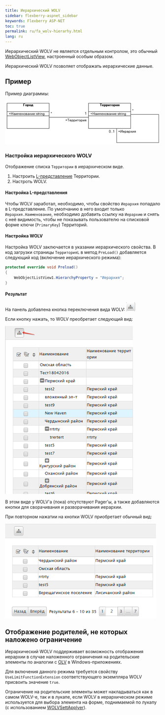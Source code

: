```yaml
---
title: Иерархический WOLV
sidebar: flexberry-aspnet_sidebar
keywords: Flexberry ASP-NET
toc: true
permalink: ru/fa_wolv-hierarhy.html
lang: ru
---
```


Иерархический WOLV не является отдельным контролом, это обычный [WebObjectListView](fa_web-object-list-view.html), настроенный особым образом.

Иерархический WOLV позволяет отображать иерархические данные.

## Пример

Пример диаграммы:

![](/images/pages/products/flexberry-aspnet/controls/wolv/wolv-hierarhy-diagramm.png)

### Настройка иерархического WOLV

Отображение списка `Территории` в иерархическом виде.

1. Настроить [L-представление](fd_l-view.html) Территории.
2. Настроть WOLV.

#### Настройка L-представления

Чтобы WOLV заработал, необходимо, чтобы свойство `Иерархия` попадало в L-представление. По умолчанию в него входит только `Иерархия.Наименование`, необходимо добавить ссылку на `Иерархию` и снять с неё видимость, чтобы не показывать пользователю на списковой форме ключи (`PrimaryKey`) Территорий.

#### Настройка WOLV

Настройка WOLV заключается в указании иерархического свойства. В код загрузки страницы `ТерриторияL` в метод `PreLoad()` добавляется следующий код (включение иерархического режима):

```csharp
protected override void Preload()
{
    WebObjectListView1.HierarchyProperty = "Иерархия";
}
```

#### Результат

На панель добавлена кнопка переключения вида WOLV: ![](/images/pages/products/flexberry-aspnet/controls/wolv/wolv-hierarhical-panel.png)

Если кнопку нажать, то WOLV преобретает следующий вид:

![](/images/pages/products/flexberry-aspnet/controls/wolv/wolv-hierarhical-view.png)

В этом виде у WOLV'а (пока) отсутствуют Pager'ы, а также добавляются кнопки для сворачивания и разворачивания иерархии.

При повторном нажатии на кнопки WOLV приобретает обычный вид:

![](/images/pages/products/flexberry-aspnet/controls/wolv/wolv-simple-view.png)

## Отображение родителей, не которых наложено ограничение

Иерархический WOLV поддерживает возможность отображения иерархии в случае наложенного ограничения на родительские элементы по аналогии с [OLV](fw_object-list-view.html) в Windows-приложениях.

Для включения данного режима требуется свойству `UseLimitFunctionExtension` соответствующего экземпляра WOLV присвоить значение `true`.

Ограничение на родительские элементы может накладываться как в самом WOLV-е, так и в лукапе, если WOLV в иерархическом режиме используется для выбора элемента на форме, поднимаемой по лукапу (с использованием [WOLVSettApplyer](fa_wolv-sett-applyer.html)).


